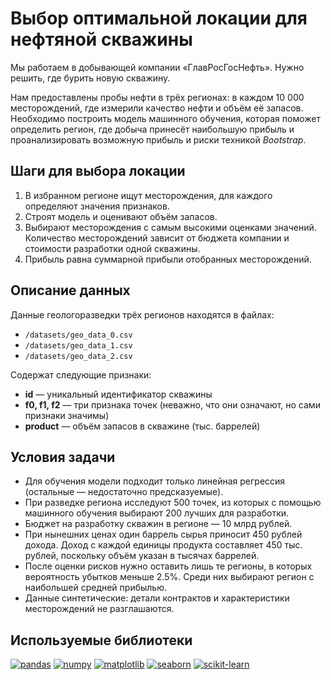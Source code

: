 # Выбор оптимальной локации для нефтяной скважины

Мы работаем в добывающей компании «ГлавРосГосНефть». Нужно решить, где бурить новую скважину.

Нам предоставлены пробы нефти в трёх регионах: в каждом 10 000 месторождений, где измерили качество нефти и объём её запасов. Необходимо построить модель машинного обучения, которая поможет определить регион, где добыча принесёт наибольшую прибыль и проанализировать возможную прибыль и риски техникой *Bootstrap*.

## Шаги для выбора локации

1. В избранном регионе ищут месторождения, для каждого определяют значения признаков.
2. Строят модель и оценивают объём запасов.
3. Выбирают месторождения с самым высокими оценками значений. Количество месторождений зависит от бюджета компании и стоимости разработки одной скважины.
4. Прибыль равна суммарной прибыли отобранных месторождений.

## Описание данных

Данные геологоразведки трёх регионов находятся в файлах:
* `/datasets/geo_data_0.csv`
* `/datasets/geo_data_1.csv`
* `/datasets/geo_data_2.csv`

Содержат следующие признаки:

* **id** — уникальный идентификатор скважины
* **f0, f1, f2** — три признака точек (неважно, что они означают, но сами признаки значимы)
* **product** — объём запасов в скважине (тыс. баррелей)

## Условия задачи

* Для обучения модели подходит только линейная регрессия (остальные — недостаточно предсказуемые).
* При разведке региона исследуют 500 точек, из которых с помощью машинного обучения выбирают 200 лучших для разработки.
* Бюджет на разработку скважин в регионе — 10 млрд рублей.
* При нынешних ценах один баррель сырья приносит 450 рублей дохода. Доход с каждой единицы продукта составляет 450 тыс. рублей, поскольку объём указан в тысячах баррелей.
* После оценки рисков нужно оставить лишь те регионы, в которых вероятность убытков меньше 2.5%. Среди них выбирают регион с наибольшей средней прибылью.
* Данные синтетические: детали контрактов и характеристики месторождений не разглашаются.

## Используемые библиотеки

[![pandas](https://img.shields.io/badge/pandas-1.3.3-blue)](https://pandas.pydata.org/)
[![numpy](https://img.shields.io/badge/numpy-1.21.2-orange)](https://numpy.org/)
[![matplotlib](https://img.shields.io/badge/matplotlib-3.4.3-blue)](https://matplotlib.org/)
[![seaborn](https://img.shields.io/badge/seaborn-0.11.2-orange)](https://seaborn.pydata.org/)
[![scikit-learn](https://img.shields.io/badge/scikit--learn-0.24.2-yellow)](https://scikit-learn.org/)
